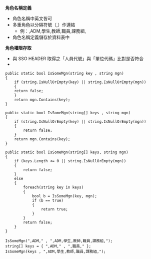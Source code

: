 ﻿**角色名稱定義**
- 角色名稱中英文皆可
- 多重角色以分隔符號（,）作連結
	- 例：,ADM,學生,教師,職員,課務組,
- 角色名稱定義儲存於資料表中

**角色權限存取**
- 與 SSO HEADER 取得之「人員代號」與「單位代碼」比對是否符合
- 

	public static bool IsSomeMgn(string key , string mgn)
	{
		if (string.IsNullOrEmpty(key) || string.IsNullOrEmpty(mgn))
		{
		return false;
		}
		return mgn.Contains(key);
	}

	public static bool IsSomeMgn(string[] keys , string mgn)
	{
		if (string.IsNullOrEmpty(key) || string.IsNullOrEmpty(mgn))
		{
			return false;
		}
		return mgn.Contains(key);
	}	
	
    public static bool IsSomeMgn(string[] keys, string mgn)
    {
        if (keys.Length <= 0 || string.IsNullOrEmpty(mgn))
        {
            return false;
        }
        else
        {
            foreach(string key in keys)
            {
                bool b = IsSomeMgn(key, mgn);
                if (b == true)
                {
                    return true;
                }
            }
            return false;
        }
    }	
	
	IsSomeMgn(",ADM," , ",ADM,學生,教師,職員,課務組,");
	string[] keys = { ",ADM," , ",職員," };
	IsSomeMgn(keys , ",ADM,學生,教師,職員,課務組,");


